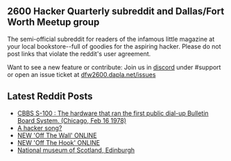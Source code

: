 ## 2600 Hacker Quarterly subreddit and Dallas/Fort Worth Meetup group
The semi-official subreddit for readers of the infamous little magazine at your local bookstore--full of goodies for the aspiring hacker. Please do not post links that violate the reddit's user agreement.

Want to see a new feature or contribute: 
Join us in [discord](https://dfw2600.dapla.net/chat) under #support or open an issue ticket at [dfw2600.dapla.net/issues](https://dfw2600.dapla.net/issues)

## Latest Reddit Posts
<!-- BLOG-POST-LIST:START -->
- [CBBS S-100 : The hardware that ran the first public dial-up Bulletin Board System. (Chicago, Feb 16 1978)](https://www.reddit.com/r/2600/comments/13qrps9/cbbs_s100_the_hardware_that_ran_the_first_public/)
- [A hacker song?](https://www.reddit.com/r/2600/comments/13qmhbi/a_hacker_song/)
- [NEW 'Off The Wall' ONLINE](https://2600.com/wall/23-05-2023)
- [NEW 'Off The Hook' ONLINE](https://2600.com/hook/17-05-2023)
- [National museum of Scotland, Edinburgh](https://www.reddit.com/r/2600/comments/13jw9k2/national_museum_of_scotland_edinburgh/)
<!-- BLOG-POST-LIST:END -->
